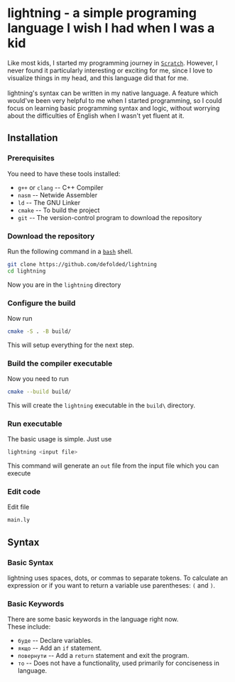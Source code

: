 # lightning - a simple programing language I wish I had when I was a kid

Like most kids, I started my programming journey in [`Scratch`](https://en.wikipedia.org/wiki/Scratch_(programming_language)). However, I never found it particularly interesting or exciting for me, since I love to visualize things in my head, and this language did that for me. </br> </br>
lightning's syntax can be written in my native language. A feature which would've been very helpful to me when I started programming, so I could focus on learning basic programming syntax and logic, without worrying about the difficulties of English when I wasn't yet fluent at it.

## Installation
### Prerequisites
You need to have these tools installed:
* `g++` or `clang` -- C++ Compiler 
* `nasm` -- Netwide Assembler
* `ld` -- The GNU Linker
* `cmake` -- To build the project
* `git` -- The version-control program to download the repository

### Download the repository
Run the following command in a [`bash`](https://en.wikipedia.org/wiki/Bash_(Unix_shell)) shell.
```bash
git clone https://github.com/defolded/lightning
cd lightning
```
Now you are in the `lightning` directory

### Configure the build
Now run 
```bash
cmake -S . -B build/
```
This will setup everything for the next step.

### Build the compiler executable
Now you need to run 
```bash
cmake --build build/
```

This will create the `lightning` executable in the `build\` directory. 

### Run executable
The basic usage is simple. Just use 
```bash
lightning <input file>
```
This command will generate an `out` file from the input file which you can execute

### Edit code
Edit file
```bash
main.ly
```

## Syntax 
### Basic Syntax
lightning uses spaces, dots, or commas to separate tokens.
To calculate an expression or if you want to return a variable use parentheses: `(` and `)`.

### Basic Keywords
There are some basic keywords in the language right now. </br>
These include:
* `буде` -- Declare variables.
* `якщо` -- Add an `if` statement.
* `повернути` -- Add a `return` statement and exit the program.
* `то` -- Does not have a functionality, used primarily for conciseness in language.
